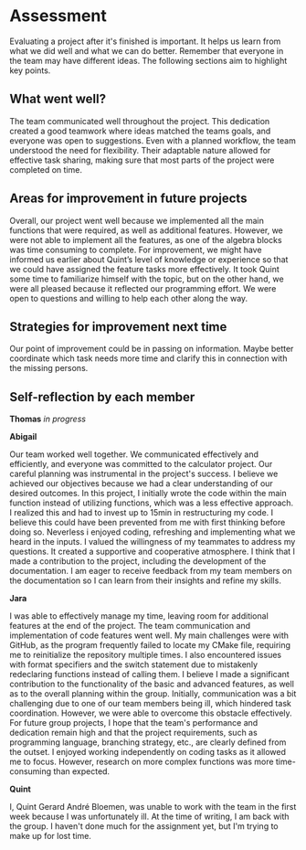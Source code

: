 # Assessment

Evaluating a project after it's finished is important. It helps us learn from what we did well and what we can do better. Remember that everyone in the team may have different ideas. The following sections aim to highlight key points.

## What went well?

The team communicated well throughout the project. This dedication created a good teamwork where ideas matched the teams goals, and everyone was open to suggestions. Even with a planned workflow, the team understood the need for flexibility. Their adaptable nature allowed for effective task sharing, making sure that most parts of the project were completed on time.

## Areas for improvement in future projects

Overall, our project went well because we implemented all the main functions that were required, as well as additional features. However, we were not able to implement all the features, as one of the algebra blocks was time consuming to complete. For improvement, we might have informed us earlier about Quint’s level of knowledge or experience so that we could have assigned the feature tasks more effectively. It took Quint some time to familiarize himself with the topic, but on the other hand, we were all pleased because it reflected our programming effort. We were open to questions and willing to help each other along the way.

## Strategies for improvement next time

Our point of improvement could be in passing on information. Maybe better coordinate which task needs more time and clarify this in connection with the missing persons.

## Self-reflection by each member
**Thomas**
*in progress*

**Abigail**

Our team worked well together. We communicated effectively and efficiently, and everyone was committed to the calculator project. Our careful planning was instrumental in the project's success. I believe we achieved our objectives because we had a clear understanding of our desired outcomes. In this project, I initially wrote the code within the main function instead of utilizing functions, which was a less effective approach. I realized this and had to invest up to 15min in restructuring my code. I believe this could have been prevented from me with first thinking before doing so. Neverless i enjoyed coding, refreshing and implementing what we heard in the inputs. I valued the willingness of my teammates to address my questions. It created a supportive and cooperative atmosphere. I think that I made a contribution to the project, including the development of the documentation. I am eager to receive feedback from my team members on the documentation so I can learn from their insights and refine my skills. 

**Jara**

I was able to effectively manage my time, leaving room for additional features at the end of the project. The team communication and implementation of code features went well. My main challenges were with GitHub, as the program frequently failed to locate my CMake file, requiring me to reinitialize the repository multiple times. I also encountered issues with format specifiers and the switch statement due to mistakenly redeclaring functions instead of calling them. I believe I made a significant contribution to the functionality of the basic and advanced features, as well as to the overall planning within the group. Initially, communication was a bit challenging due to one of our team members being ill, which hindered task coordination. However, we were able to overcome this obstacle effectively. For future group projects, I hope that the team's performance and dedication remain high and that the project requirements, such as programming language, branching strategy, etc., are clearly defined from the outset. I enjoyed working independently on coding tasks as it allowed me to focus. However, research on more complex functions was more time-consuming than expected.

**Quint**

I, Quint Gerard André Bloemen, was unable to work with the team in the first week because I was unfortunately ill. At the time of writing, I am back with the group. I haven't done much for the assignment yet, but I'm trying to make up for lost time. 
